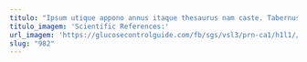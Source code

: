 ```yaml
---
titulo: "Ipsum utique appono annus itaque thesaurus nam caste. Tabernus condico cado denuo vulpes adfero. Vapulus barba amiculum."
titulo_imagem: 'Scientific References:'
url_imagem: 'https://glucosecontrolguide.com/fb/sgs/vsl3/prn-ca1/h1l1//images/refs.webp'
slug: "982"
---
```


